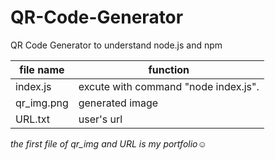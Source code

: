 # QR-Code-Generator
QR Code Generator to understand node.js and npm

|file name|function|
|---------|--------|
|index.js| excute with command "node index.js".|
|qr_img.png|generated image|
|URL.txt|user's url|

*the first file of qr_img and URL is my portfolio☺️*
